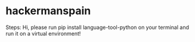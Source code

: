 # hackermanspain
Steps:
Hi, please run pip install language-tool-python on your terminal and run it on a virtual environment!
